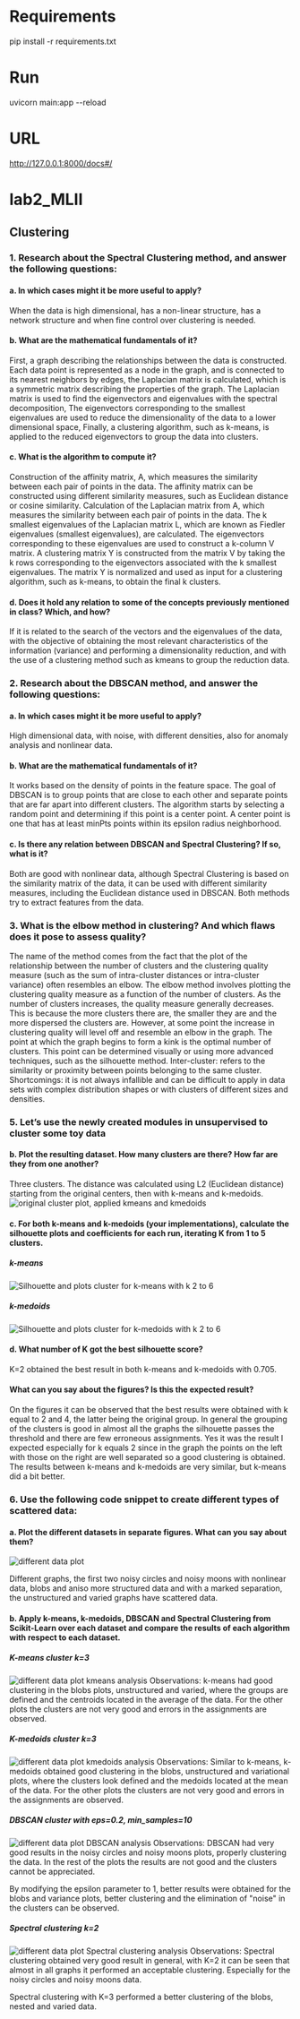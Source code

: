 # Requirements
pip install -r requirements.txt

# Run
uvicorn main:app --reload
# URL
http://127.0.0.1:8000/docs#/

# lab2_MLII
## Clustering
### 1. Research about the Spectral Clustering method, and answer the following questions:
#### a. In which cases might it be more useful to apply?
When the data is high dimensional, has a non-linear structure, has a network structure and when fine control over clustering is needed.
#### b. What are the mathematical fundamentals of it?
First, a graph describing the relationships between the data is constructed. Each data point is represented as a node in the graph, and is connected to its nearest neighbors by edges, the Laplacian matrix is calculated, which is a symmetric matrix describing the properties of the graph. The Laplacian matrix is used to find the eigenvectors and eigenvalues with the spectral decomposition, The eigenvectors corresponding to the smallest eigenvalues are used to reduce the dimensionality of the data to a lower dimensional space, Finally, a clustering algorithm, such as k-means, is applied to the reduced eigenvectors to group the data into clusters.
#### c. What is the algorithm to compute it?
Construction of the affinity matrix, A, which measures the similarity between each pair of points in the data. The affinity matrix can be constructed using different similarity measures, such as Euclidean distance or cosine similarity. 
Calculation of the Laplacian matrix from A, which measures the similarity between each pair of points in the data. 
The k smallest eigenvalues of the Laplacian matrix L, which are known as Fiedler eigenvalues (smallest eigenvalues), are calculated. The eigenvectors corresponding to these eigenvalues are used to construct a k-column V matrix. 
A clustering matrix Y is constructed from the matrix V by taking the k rows corresponding to the eigenvectors associated with the k smallest eigenvalues. The matrix Y is normalized and used as input for a clustering algorithm, such as k-means, to obtain the final k clusters.
#### d. Does it hold any relation to some of the concepts previously mentioned in class? Which, and how?
If it is related to the search of the vectors and the eigenvalues of the data, with the objective of obtaining the most relevant characteristics of the information (variance) and performing a dimensionality reduction, and with the use of a clustering method such as kmeans to group the reduction data.
### 2. Research about the DBSCAN method, and answer the following questions:
#### a.	In which cases might it be more useful to apply?
High dimensional data, with noise, with different densities, also for anomaly analysis and nonlinear data.
#### b.	What are the mathematical fundamentals of it?
It works based on the density of points in the feature space. The goal of DBSCAN is to group points that are close to each other and separate points that are far apart into different clusters. The algorithm starts by selecting a random point and determining if this point is a center point. A center point is one that has at least minPts points within its epsilon radius neighborhood.
#### c.	Is there any relation between DBSCAN and Spectral Clustering? If so, what is it?
Both are good with nonlinear data, although Spectral Clustering is based on the similarity matrix of the data, it can be used with different similarity measures, including the Euclidean distance used in DBSCAN. Both methods try to extract features from the data.
### 3. What is the elbow method in clustering? And which flaws does it pose to assess quality?
The name of the method comes from the fact that the plot of the relationship between the number of clusters and the clustering quality measure (such as the sum of intra-cluster distances or intra-cluster variance) often resembles an elbow.
The elbow method involves plotting the clustering quality measure as a function of the number of clusters. As the number of clusters increases, the quality measure generally decreases. This is because the more clusters there are, the smaller they are and the more dispersed the clusters are. However, at some point the increase in clustering quality will level off and resemble an elbow in the graph.
The point at which the graph begins to form a kink is the optimal number of clusters. This point can be determined visually or using more advanced techniques, such as the silhouette method.
Inter-cluster: refers to the similarity or proximity between points belonging to the same cluster.
Shortcomings: it is not always infallible and can be difficult to apply in data sets with complex distribution shapes or with clusters of different sizes and densities.
### 5. Let’s use the newly created modules in unsupervised to cluster some toy data
#### b. Plot the resulting dataset. How many clusters are there? How far are they from one another?
Three clusters. The distance was calculated using L2 (Euclidean distance) starting from the original centers, then with k-means and k-medoids.
![original cluster plot, applied kmeans and kmedoids](https://github.com/SantiRGW/lab2_MLII/blob/main/plots/plot_globs.jpeg)
#### c. For both k-means and k-medoids (your implementations), calculate the silhouette plots and coefficients for each run, iterating K from 1 to 5 clusters. 

##### k-means 
![Silhouette and plots cluster for k-means with k 2 to 6](https://github.com/SantiRGW/lab2_MLII/blob/main/plots/kmeans_clusters.jpeg)

##### k-medoids 
![Silhouette and plots cluster for k-medoids with k 2 to 6](https://github.com/SantiRGW/lab2_MLII/blob/main/plots/kmedoids_clusters.jpeg)

#### d.	What number of K got the best silhouette score? 
K=2 obtained the best result in both k-means and k-medoids with 0.705.

#### What can you say about the figures? Is this the expected result?
On the figures it can be observed that the best results were obtained with k equal to 2 and 4, the latter being the original group. In general the grouping of the clusters is good in almost all the graphs the silhouette passes the threshold and there are few erroneous assignments. Yes it was the result I expected especially for k equals 2 since in the graph the points on the left with those on the right are well separated so a good clustering is obtained. The results between k-means and k-medoids are very similar, but k-means did a bit better.

### 6. Use the following code snippet to create different types of scattered data:
#### a. Plot the different datasets in separate figures. What can you say about them?
![different data plot](https://github.com/SantiRGW/lab2_MLII/blob/main/plots/plot_dif_data.jpeg)

Different graphs, the first two noisy circles and noisy moons with nonlinear data, blobs and aniso more structured data and with a marked separation, the unstructured and varied graphs have scattered data.

#### b. Apply k-means, k-medoids, DBSCAN and Spectral Clustering from Scikit-Learn over each dataset and compare the results of each algorithm with respect to each dataset.

##### K-means cluster k=3
![different data plot kmeans analysis](https://github.com/SantiRGW/lab2_MLII/blob/main/plots/plot_dif_data_kmeans_ls.jpeg)
Observations: k-means had good clustering in the blobs plots, unstructured and varied, where the groups are defined and the centroids located in the average of the data. For the other plots the clusters are not very good and errors in the assignments are observed.

##### K-medoids cluster k=3
![different data plot kmedoids analysis](https://github.com/SantiRGW/lab2_MLII/blob/main/plots/plot_dif_data_kmedoid_ls.jpeg)
Observations: Similar to k-means, k-medoids obtained good clustering in the blobs, unstructured and variational plots, where the clusters look defined and the medoids located at the mean of the data. For the other plots the clusters are not very good and errors in the assignments are observed.

##### DBSCAN cluster with eps=0.2, min_samples=10
![different data plot DBSCAN analysis](https://github.com/SantiRGW/lab2_MLII/blob/main/plots/plot_dif_data_DBSCAN_ls.jpeg)
Observations: DBSCAN had very good results in the noisy circles and noisy moons plots, properly clustering the data. In the rest of the plots the results are not good and the clusters cannot be appreciated.

By modifying the epsilon parameter to 1, better results were obtained for the blobs and variance plots, better clustering and the elimination of "noise" in the clusters can be observed.

##### Spectral clustering k=2
![different data plot Spectral clustering analysis](https://github.com/SantiRGW/lab2_MLII/blob/main/plots/plot_dif_data_SpectralClustering_ls.jpeg)
Observations: Spectral clustering obtained very good result in general, with K=2 it can be seen that almost in all graphs it performed an acceptable clustering. Especially for the noisy circles and noisy moons data.

Spectral clustering with K=3 performed a better clustering of the blobs, nested and varied data.
